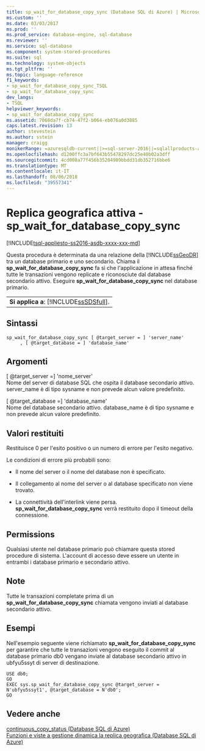 ```yaml
---
title: sp_wait_for_database_copy_sync (Database SQL di Azure) | Microsoft Docs
ms.custom: ''
ms.date: 03/03/2017
ms.prod: ''
ms.prod_service: database-engine, sql-database
ms.reviewer: ''
ms.service: sql-database
ms.component: system-stored-procedures
ms.suite: sql
ms.technology: system-objects
ms.tgt_pltfrm: ''
ms.topic: language-reference
f1_keywords:
- sp_wait_for_database_copy_sync_TSQL
- sp_wait_for_database_copy_sync
dev_langs:
- TSQL
helpviewer_keywords:
- sp_wait_for_database_copy_sync
ms.assetid: 7068da7f-cb74-47f2-b064-eb076a0d3885
caps.latest.revision: 13
author: stevestein
ms.author: sstein
manager: craigg
monikerRange: =azuresqldb-current||>=sql-server-2016||=sqlallproducts-allversions||>=sql-server-linux-2017
ms.openlocfilehash: d1200ffc3a7bf643b55478297dc25e40b02a3dff
ms.sourcegitcommit: 4cd008a77f456b35204989bbdd31db352716bbe6
ms.translationtype: MT
ms.contentlocale: it-IT
ms.lasthandoff: 08/06/2018
ms.locfileid: "39557341"
---
```

# <a name="active-geo-replication---spwaitfordatabasecopysync"></a>Replica geografica attiva - sp_wait_for_database_copy_sync
[!INCLUDE[tsql-appliesto-ss2016-asdb-xxxx-xxx-md](../../includes/tsql-appliesto-ss2016-asdb-xxxx-xxx-md.md)]

  Questa procedura è determinata da una relazione della [!INCLUDE[ssGeoDR](../../includes/ssgeodr-md.md)] tra un database primario e uno secondario. Chiama il **sp_wait_for_database_copy_sync** fa sì che l'applicazione in attesa finché tutte le transazioni vengono replicate e riconosciute dal database secondario attivo. Eseguire **sp_wait_for_database_copy_sync** nel database primario.  
  
||  
|-|  
|**Si applica a**: [!INCLUDE[ssSDSfull](../../includes/sssdsfull-md.md)].|  
  
## <a name="syntax"></a>Sintassi  
  
```  
sp_wait_for_database_copy_sync [ @target_server = ] 'server_name'   
     , [ @target_database = ] 'database_name'  
```  
  
## <a name="arguments"></a>Argomenti  
 [ @target_server =] 'nome_server'  
 Nome del server di database SQL che ospita il database secondario attivo. server_name è di tipo sysname e non prevede alcun valore predefinito.  
  
 [ @target_database =] 'database_name'  
 Nome del database secondario attivo. database_name è di tipo sysname e non prevede alcun valore predefinito.  
  
## <a name="return-code-values"></a>Valori restituiti  
 Restituisce 0 per l'esito positivo o un numero di errore per l'esito negativo.  
  
 Le condizioni di errore più probabili sono:  
  
-   Il nome del server o il nome del database non è specificato.  
  
-   Il collegamento al nome del server o al database specificato non viene trovato.  
  
-   La connettività dell'interlink viene persa. **sp_wait_for_database_copy_sync** verrà restituito dopo il timeout della connessione.  
  
## <a name="permissions"></a>Permissions  
 Qualsiasi utente nel database primario può chiamare questa stored procedure di sistema. L'account di accesso deve essere un utente in entrambi i database primario e secondario attivo.  
  
## <a name="remarks"></a>Note  
 Tutte le transazioni completate prima di un **sp_wait_for_database_copy_sync** chiamata vengono inviati al database secondario attivo.  
  
## <a name="examples"></a>Esempi  
 Nell'esempio seguente viene richiamato **sp_wait_for_database_copy_sync** per garantire che tutte le transazioni vengono eseguito il commit al database primario db0 vengano inviate al database secondario attivo in ubfyu5ssyt di server di destinazione.  
  
```  
USE db0;  
GO  
EXEC sys.sp_wait_for_database_copy_sync @target_server = N'ubfyu5ssyt1', @target_database = N'db0';  
GO  
```  
  
## <a name="see-also"></a>Vedere anche  
 [continuous_copy_status &#40;Database SQL di Azure&#41;](../../relational-databases/system-dynamic-management-views/sys-dm-continuous-copy-status-azure-sql-database.md)   
 [Funzioni e viste a gestione dinamica la replica geografica &#40;Database SQL di Azure&#41;](../../relational-databases/system-dynamic-management-views/geo-replication-dynamic-management-views-and-functions-azure-sql-database.md)  
  
  
